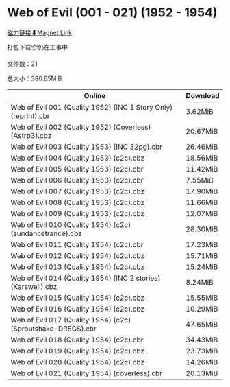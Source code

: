 # Web of Evil (001 - 021) (1952 - 1954)

[磁力链接⬇Magnet Link](magnet:?xt=urn:btih:63e5bdd7efd856c005b29a22f8ae36f97bc805bc&dn=Web%20of%20Evil%20%28001%20-%20021%29%20%281952%20-%201954%29)

打包下载📦仍在工事中

文件数：21

总大小：380.65MiB

Online | Download
--- | ---
Web of Evil 001 (Quality 1952) (INC 1 Story Only) (reprint).cbr | 3.62MiB
Web of Evil 002 (Quality 1952) (Coverless) (Astrp3).cbz | 20.67MiB
Web of Evil 003 (Quality 1953) (INC 32pg).cbr | 26.46MiB
Web of Evil 004 (Quality 1953) (c2c).cbz | 18.56MiB
Web of Evil 005 (Quality 1953) (c2c).cbr | 11.42MiB
Web of Evil 006 (Quality 1953) (c2c).cbr | 7.55MiB
Web of Evil 007 (Quality 1953) (c2c).cbz | 17.90MiB
Web of Evil 008 (Quality 1953) (c2c).cbz | 11.66MiB
Web of Evil 009 (Quality 1953) (c2c).cbz | 12.07MiB
Web of Evil 010 (Quality 1954) (c2c) (sundancetrance).cbz | 28.30MiB
Web of Evil 011 (Quality 1954) (c2c).cbr | 17.23MiB
Web of Evil 012 (Quality 1954) (c2c).cbz | 15.71MiB
Web of Evil 013 (Quality 1954) (c2c).cbz | 15.24MiB
Web of Evil 014 (Quality 1954) (INC 2 stories) (Karswell).cbz | 8.24MiB
Web of Evil 015 (Quality 1954) (c2c).cbz | 15.55MiB
Web of Evil 016 (Quality 1954) (c2c).cbz | 10.29MiB
Web of Evil 017 (Quality 1954) (c2c) (Sproutshake-DREGS).cbr | 47.65MiB
Web of Evil 018 (Quality 1954) (c2c).cbr | 34.43MiB
Web of Evil 019 (Quality 1954) (c2c).cbz | 23.73MiB
Web of Evil 020 (Quality 1954) (c2c).cbz | 14.26MiB
Web of Evil 021 (Quality 1954) (coverless).cbr | 20.13MiB